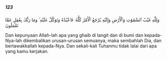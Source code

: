 ##### 123

<span class="ayah">وَلِلَّهِ غَيْبُ ٱلسَّمَٰوَٰتِ وَٱلْأَرْضِ وَإِلَيْهِ يُرْجَعُ ٱلْأَمْرُ كُلُّهُۥ فَٱعْبُدْهُ وَتَوَكَّلْ عَلَيْهِ ۚ وَمَا رَبُّكَ بِغَٰفِلٍ عَمَّا تَعْمَلُونَ</span>

<span class="ayah_translation">Dan kepunyaan Allah-lah apa yang ghaib di langit dan di bumi dan kepada-Nya-lah dikembalikan urusan-urusan semuanya, maka sembahlah Dia, dan bertawakkallah kepada-Nya. Dan sekali-kali Tuhanmu tidak lalai dari apa yang kamu kerjakan.</span>

